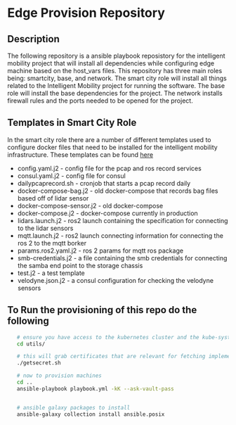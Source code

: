 # Edge Provision Repository

## Description


The following repository is a ansible playbook reposistory for the intelligent mobility project that will install all dependencies while configuring edge machine based on the host_vars files. This repository has three main roles being: smartcity, base, and network. The smart city role will install all things related to the Intelligent Mobility project for running the software. The base role will install the base dependencies for the project. The network installs firewall rules and the ports needed to be opened for the project. 

## Templates in Smart City Role
In the smart city role there are a number of different templates used to configure docker files that need to be installed for the intelligent mobility infrastructure. These templates can be found [here](roles/smartcity/templates/) 

* config.yaml.j2 - config file for the pcap and ros record services 
* consul.yaml.j2 - config file for consul 
* dailypcaprecord.sh - cronjob that starts a pcap record daily
* docker-compose-bag.j2 - old docker-compose that records bag files based off of lidar sensor
* docker-compose-sensor.j2 - old docker-compose
* docker-compose.j2 - docker-compose currently in production
* lidars.launch.j2 - ros2 launch containing the specification for connecting to the lidar sensors
* mqtt.launch.j2 - ros2 launch connecting information for connecting the ros 2 to the mqtt borker
* params.ros2.yaml.j2 - ros 2 params for mqtt ros package
* smb-credentials.j2 - a file containing the smb credentials for connecting the samba end point to the storage chassis
* test.j2 - a test template
* velodyne.json.j2 - a consul configuration for checking the velodyne sensors
## To Run the provisioning of this repo do the following
``` bash
   # ensure you have access to the kubernetes cluster and the kube-system namespace
   cd utils/

   # this will grab certificates that are relevant for fetching implemented containers related to the improject
   ./getsecret.sh 

   # now to provision machines
   cd ..
   ansible-playbook playbook.yml -kK --ask-vault-pass

```

``` bash

   # ansible galaxy packages to install
   ansible-galaxy collection install ansible.posix
```